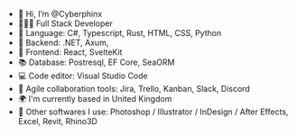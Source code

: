 - 👋 Hi, I’m @Cyberphinx
- 🧛🏽‍♀️ Full Stack Developer
- 🌱 Language: C#, Typescript, Rust, HTML, CSS, Python
- 🌳 Backend: .NET, Axum, 
- 🌹 Frontend: React, SvelteKit
- 📚 Database: Postresql, EF Core, SeaORM
- 💻 Code editor: Visual Studio Code
- 💼 Agile collaboration tools: Jira, Trello, Kanban, Slack, Discord
- 🌍 I'm currently based in United Kingdom
- 🔧 Other softwares I use: Photoshop / Illustrator / InDesign / After Effects, Excel, Revit, Rhino3D

<!---
Cyberphinx/Cyberphinx is a ✨ special ✨ repository because its `README.md` (this file) appears on your GitHub profile.
You can click the Preview link to take a look at your changes.
--->
